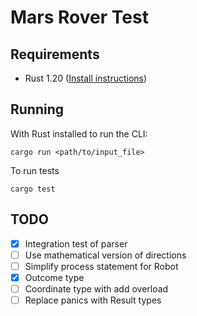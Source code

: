 # Mars Rover Test

## Requirements

- Rust 1.20 ([Install instructions](https://www.rust-lang.org/tools/install))

## Running

With Rust installed to run the CLI:

```
cargo run <path/to/input_file>
```

To run tests
```
cargo test
```

## TODO

- [X] Integration test of parser
- [ ] Use mathematical version of directions
- [ ] Simplify process statement for Robot
- [X] Outcome type
- [ ] Coordinate type with add overload
- [ ] Replace panics with Result types
